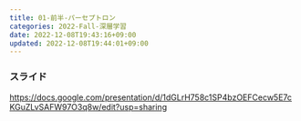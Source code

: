 ```yaml
---
title: 01-前半-パーセプトロン
categories: 2022-Fall-深層学習
date: 2022-12-08T19:43:16+09:00
updated: 2022-12-08T19:44:01+09:00
---
```


### スライド
https://docs.google.com/presentation/d/1dGLrH758c1SP4bzOEFCecw5E7cKGuZLvSAFW97O3q8w/edit?usp=sharing


